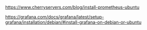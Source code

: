 https://www.cherryservers.com/blog/install-prometheus-ubuntu

https://grafana.com/docs/grafana/latest/setup-grafana/installation/debian/#install-grafana-on-debian-or-ubuntu
